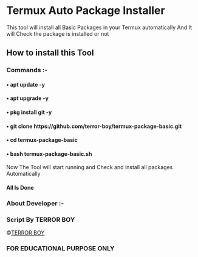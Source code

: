 <!DOCTYPE html>
<html>
<body>
<h1>Termux Auto Package Installer </h1>
<p> This tool will install all Basic Packages in your Termux automatically And It will Check the package is installed or not </p>
<h2> How to install this Tool </h3>
<H3> Commands :- </H4>
<h4> • apt update -y </h4>
<h4> • apt upgrade -y </h4>
<h4> • pkg install git -y </h4>
<h4> • git clone https://github.com/terror-boy/termux-package-basic.git </h4>
<h4> • cd termux-package-basic </h4>
<h4> • bash termux-package-basic.sh </h4>
<P1> Now The Tool will start running and Check and install all packages Automatically </P1>
  
  <h4> All Is Done </h4>
  
  <h3> About Developer :-</h3>
  
  <H3> Script By TERROR BOY </H3>
  
©[TERROR BOY](https://www.github.com/terror-boy)

<h3>FOR EDUCATIONAL PURPOSE ONLY</h3>
  
